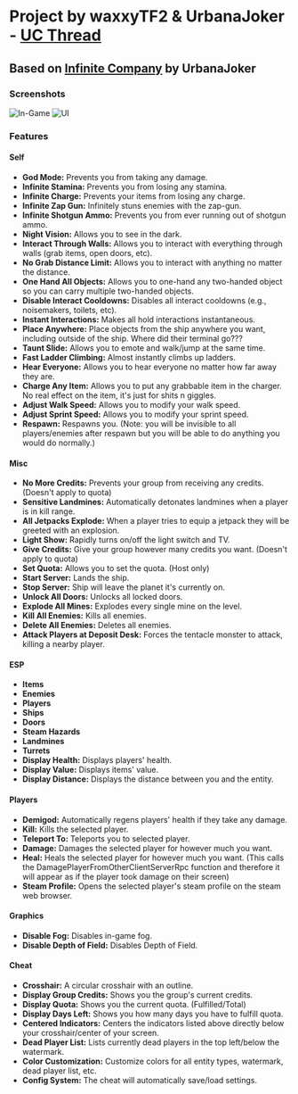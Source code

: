 # Project by waxxyTF2 & UrbanaJoker - [UC Thread]()
## Based on [Infinite Company](https://www.unknowncheats.me/forum/other-fps-games/616587-project-apparatus-lethal-company-cheat.html) by UrbanaJoker

### Screenshots

![In-Game](https://i.imgur.com/lOabvnY.png)
![UI](https://i.imgur.com/lugLHBb.png)

### Features

#### Self
- **God Mode:** Prevents you from taking any damage.
- **Infinite Stamina:** Prevents you from losing any stamina.
- **Infinite Charge:** Prevents your items from losing any charge.
- **Infinite Zap Gun:** Infinitely stuns enemies with the zap-gun.
- **Infinite Shotgun Ammo:** Prevents you from ever running out of shotgun ammo.
- **Night Vision:** Allows you to see in the dark.
- **Interact Through Walls:** Allows you to interact with everything through walls (grab items, open doors, etc).
- **No Grab Distance Limit:** Allows you to interact with anything no matter the distance.
- **One Hand All Objects:** Allows you to one-hand any two-handed object so you can carry multiple two-handed objects.
- **Disable Interact Cooldowns:** Disables all interact cooldowns (e.g., noisemakers, toilets, etc).
- **Instant Interactions:** Makes all hold interactions instantaneous.
- **Place Anywhere:** Place objects from the ship anywhere you want, including outside of the ship. Where did their terminal go???
- **Taunt Slide:** Allows you to emote and walk/jump at the same time.
- **Fast Ladder Climbing:** Almost instantly climbs up ladders.
- **Hear Everyone:** Allows you to hear everyone no matter how far away they are.
- **Charge Any Item:** Allows you to put any grabbable item in the charger. No real effect on the item, it's just for shits n giggles.
- **Adjust Walk Speed:** Allows you to modify your walk speed.
- **Adjust Sprint Speed:** Allows you to modify your sprint speed.
- **Respawn:** Respawns you. (Note: you will be invisible to all players/enemies after respawn but you will be able to do anything you would do normally.)

#### Misc
- **No More Credits:** Prevents your group from receiving any credits. (Doesn't apply to quota)
- **Sensitive Landmines:** Automatically detonates landmines when a player is in kill range.
- **All Jetpacks Explode:** When a player tries to equip a jetpack they will be greeted with an explosion.
- **Light Show:** Rapidly turns on/off the light switch and TV.
- **Give Credits:** Give your group however many credits you want. (Doesn't apply to quota)
- **Set Quota:** Allows you to set the quota. (Host only)
- **Start Server:** Lands the ship.
- **Stop Server:** Ship will leave the planet it's currently on.
- **Unlock All Doors:** Unlocks all locked doors.
- **Explode All Mines:** Explodes every single mine on the level.
- **Kill All Enemies:** Kills all enemies.
- **Delete All Enemies:** Deletes all enemies.
- **Attack Players at Deposit Desk:** Forces the tentacle monster to attack, killing a nearby player.

#### ESP
- **Items**
- **Enemies**
- **Players**
- **Ships**
- **Doors**
- **Steam Hazards**
- **Landmines**
- **Turrets**
- **Display Health:** Displays players' health.
- **Display Value:** Displays items' value.
- **Display Distance:** Displays the distance between you and the entity.

#### Players
- **Demigod:** Automatically regens players' health if they take any damage.
- **Kill:** Kills the selected player.
- **Teleport To:** Teleports you to selected player.
- **Damage:** Damages the selected player for however much you want.
- **Heal:** Heals the selected player for however much you want. (This calls the DamagePlayerFromOtherClientServerRpc function and therefore it will appear as if the player took damage on their screen)
- **Steam Profile:** Opens the selected player's steam profile on the steam web browser.

#### Graphics
- **Disable Fog:** Disables in-game fog.
- **Disable Depth of Field:** Disables Depth of Field.

#### Cheat
- **Crosshair:** A circular crosshair with an outline.
- **Display Group Credits:** Shows you the group's current credits.
- **Display Quota:** Shows you the current quota. (Fulfilled/Total)
- **Display Days Left:** Shows you how many days you have to fulfill quota.
- **Centered Indicators:** Centers the indicators listed above directly below your crosshair/center of your screen.
- **Dead Player List:** Lists currently dead players in the top left/below the watermark.
- **Color Customization:** Customize colors for all entity types, watermark, dead player list, etc.
- **Config System:** The cheat will automatically save/load settings.
